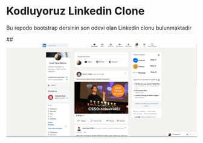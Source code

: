 <h1>Kodluyoruz Linkedin Clone </h1>
<p>Bu repodo bootstrap dersinin son odevi olan Linkedin clonu bulunmaktadir</p>
##
<img src="Screenshot_3.jpg" alt="">